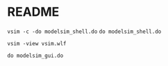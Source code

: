 # README

`vsim -c -do modelsim_shell.do`
`do modelsim_shell.do`

`vsim -view vsim.wlf`

`do modelsim_gui.do`
